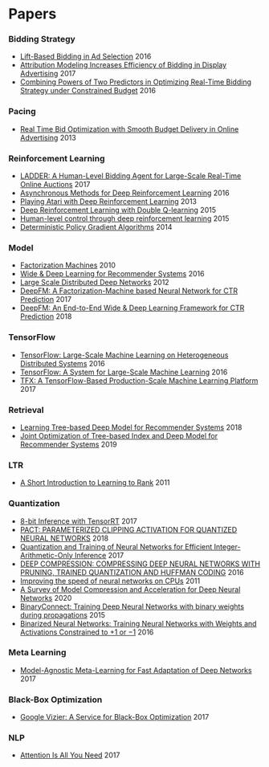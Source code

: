 # Papers


### Bidding Strategy
* [Lift-Based Bidding in Ad Selection](https://arxiv.org/pdf/1507.04811.pdf) 2016
* [Attribution Modeling Increases Efficiency of Bidding in Display Advertising](https://arxiv.org/pdf/1707.06409.pdf) 2017
* [Combining Powers of Two Predictors in Optimizing Real-Time Bidding Strategy under Constrained Budget](http://wnzhang.net/share/rtb-papers/two-pred-bid.pdf) 2016

### Pacing
* [Real Time Bid Optimization with Smooth Budget Delivery in Online Advertising](https://arxiv.org/pdf/1305.3011.pdf) 2013

### Reinforcement Learning
* [LADDER: A Human-Level Bidding Agent for Large-Scale Real-Time Online Auctions](https://arxiv.org/pdf/1708.05565.pdf) 2017
* [Asynchronous Methods for Deep Reinforcement Learning](https://arxiv.org/pdf/1602.01783.pdf) 2016
* [Playing Atari with Deep Reinforcement Learning](https://arxiv.org/pdf/1312.5602.pdf) 2013
* [Deep Reinforcement Learning with Double Q-learning](https://arxiv.org/pdf/1509.06461.pdf) 2015
* [Human-level control through deep reinforcement learning](https://web.stanford.edu/class/psych209/Readings/MnihEtAlHassibis15NatureControlDeepRL.pdf) 2015
* [Deterministic Policy Gradient Algorithms](http://proceedings.mlr.press/v32/silver14.pdf) 2014

### Model
* [Factorization Machines](https://www.csie.ntu.edu.tw/~b97053/paper/Rendle2010FM.pdf) 2010
* [Wide & Deep Learning for Recommender Systems](https://arxiv.org/pdf/1606.07792.pdf) 2016
* [Large Scale Distributed Deep Networks](https://www.cs.toronto.edu/~ranzato/publications/DistBeliefNIPS2012_withAppendix.pdf) 2012
* [DeepFM: A Factorization-Machine based Neural Network for CTR Prediction](https://arxiv.org/pdf/1703.04247.pdf) 2017
* [DeepFM: An End-to-End Wide & Deep Learning Framework for CTR Prediction](https://arxiv.org/pdf/1804.04950.pdf) 2018

### TensorFlow
* [TensorFlow: Large-Scale Machine Learning on Heterogeneous Distributed Systems](https://arxiv.org/pdf/1603.04467.pdf) 2016
* [TensorFlow: A System for Large-Scale Machine Learning](https://www.usenix.org/system/files/conference/osdi16/osdi16-abadi.pdf) 2016
* [TFX: A TensorFlow-Based Production-Scale Machine Learning Platform](http://stevenwhang.com/tfx_paper.pdf) 2017

### Retrieval
* [Learning Tree-based Deep Model for Recommender Systems](https://arxiv.org/pdf/1801.02294.pdf) 2018
* [Joint Optimization of Tree-based Index and Deep Model for Recommender Systems](https://arxiv.org/pdf/1902.07565.pdf) 2019

### LTR
* [A Short Introduction to Learning to Rank](http://times.cs.uiuc.edu/course/598f14/l2r.pdf) 2011

### Quantization
* [8-bit Inference with TensorRT](http://on-demand.gputechconf.com/gtc/2017/presentation/s7310-8-bit-inference-with-tensorrt.pdf) 2017
* [PACT: PARAMETERIZED CLIPPING ACTIVATION FOR QUANTIZED NEURAL NETWORKS](https://arxiv.org/pdf/1805.06085.pdf) 2018
* [Quantization and Training of Neural Networks for Efficient Integer-Arithmetic-Only Inference](https://arxiv.org/pdf/1712.05877.pdf) 2017
* [DEEP COMPRESSION: COMPRESSING DEEP NEURAL NETWORKS WITH PRUNING, TRAINED QUANTIZATION AND HUFFMAN CODING](https://arxiv.org/pdf/1510.00149.pdf) 2016
* [Improving the speed of neural networks on CPUs](https://static.googleusercontent.com/media/research.google.com/en//pubs/archive/37631.pdf) 2011
* [A Survey of Model Compression and Acceleration for Deep Neural Networks](https://arxiv.org/pdf/1710.09282.pdf) 2020
* [BinaryConnect: Training Deep Neural Networks with binary weights during propagations](https://papers.nips.cc/paper/5647-binaryconnect-training-deep-neural-networks-with-binary-weights-during-propagations.pdf) 2015
* [Binarized Neural Networks: Training Neural Networks with Weights and Activations Constrained to +1 or −1](https://arxiv.org/pdf/1602.02830.pdf) 2016

### Meta Learning
* [Model-Agnostic Meta-Learning for Fast Adaptation of Deep Networks](https://arxiv.org/pdf/1703.03400.pdf) 2017

### Black-Box Optimization
* [Google Vizier: A Service for Black-Box Optimization](https://static.googleusercontent.com/media/research.google.com/en//pubs/archive/46180.pdf) 2017

### NLP
* [Attention Is All You Need](https://arxiv.org/pdf/1706.03762.pdf) 2017


